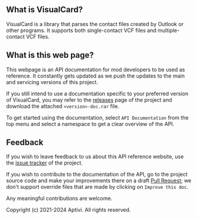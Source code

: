 ## What is VisualCard?

VisualCard is a library that parses the contact files created by Outlook or other programs. It supports both single-contact VCF files and multiple-contact VCF files.

## What is this web page?
 
This webpage is an API documentation for mod developers to be used as reference. It constantly gets updated as we push the updates to the main and servicing versions of this project.

If you still intend to use a documentation specific to your preferred version of VisualCard, you may refer to the [releases](https://github.com/Aptivi/VisualCard/releases) page of the project and download the attached `<version>-doc.rar` file.

To get started using the documentation, select `API Documentation` from the top menu and select a namespace to get a clear overview of the API.

## Feedback

If you wish to leave feedback to us about this API reference website, use the [issue tracker](https://github.com/Aptivi/VisualCard/issues) of the project.

If you wish to contribute to the documentation of the API, go to the project source code and make your improvements there on a draft [Pull Request](https://github.com/Aptivi/VisualCard/pulls); we don't support override files that are made by clicking on `Improve this doc`.

Any meaningful contributions are welcome.

Copyright (c) 2021-2024 Aptivi. All rights reserved.
